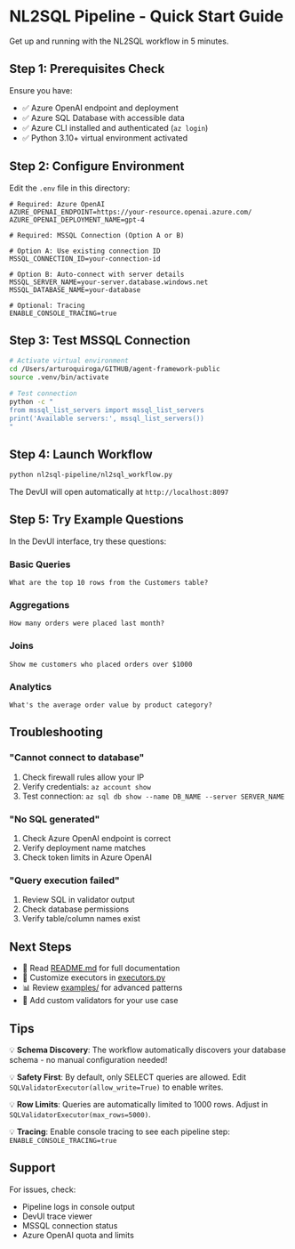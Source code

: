 # NL2SQL Pipeline - Quick Start Guide

Get up and running with the NL2SQL workflow in 5 minutes.

## Step 1: Prerequisites Check

Ensure you have:
- ✅ Azure OpenAI endpoint and deployment
- ✅ Azure SQL Database with accessible data
- ✅ Azure CLI installed and authenticated (`az login`)
- ✅ Python 3.10+ virtual environment activated

## Step 2: Configure Environment

Edit the `.env` file in this directory:

```env
# Required: Azure OpenAI
AZURE_OPENAI_ENDPOINT=https://your-resource.openai.azure.com/
AZURE_OPENAI_DEPLOYMENT_NAME=gpt-4

# Required: MSSQL Connection (Option A or B)

# Option A: Use existing connection ID
MSSQL_CONNECTION_ID=your-connection-id

# Option B: Auto-connect with server details
MSSQL_SERVER_NAME=your-server.database.windows.net
MSSQL_DATABASE_NAME=your-database

# Optional: Tracing
ENABLE_CONSOLE_TRACING=true
```

## Step 3: Test MSSQL Connection

```bash
# Activate virtual environment
cd /Users/arturoquiroga/GITHUB/agent-framework-public
source .venv/bin/activate

# Test connection
python -c "
from mssql_list_servers import mssql_list_servers
print('Available servers:', mssql_list_servers())
"
```

## Step 4: Launch Workflow

```bash
python nl2sql-pipeline/nl2sql_workflow.py
```

The DevUI will open automatically at `http://localhost:8097`

## Step 5: Try Example Questions

In the DevUI interface, try these questions:

### Basic Queries
```
What are the top 10 rows from the Customers table?
```

### Aggregations
```
How many orders were placed last month?
```

### Joins
```
Show me customers who placed orders over $1000
```

### Analytics
```
What's the average order value by product category?
```

## Troubleshooting

### "Cannot connect to database"

1. Check firewall rules allow your IP
2. Verify credentials: `az account show`
3. Test connection: `az sql db show --name DB_NAME --server SERVER_NAME`

### "No SQL generated"

1. Check Azure OpenAI endpoint is correct
2. Verify deployment name matches
3. Check token limits in Azure OpenAI

### "Query execution failed"

1. Review SQL in validator output
2. Check database permissions
3. Verify table/column names exist

## Next Steps

- 📖 Read [README.md](README.md) for full documentation
- 🔧 Customize executors in [executors.py](executors.py)
- 📊 Review [examples/](examples/) for advanced patterns
- 🎯 Add custom validators for your use case

## Tips

💡 **Schema Discovery**: The workflow automatically discovers your database schema - no manual configuration needed!

💡 **Safety First**: By default, only SELECT queries are allowed. Edit `SQLValidatorExecutor(allow_write=True)` to enable writes.

💡 **Row Limits**: Queries are automatically limited to 1000 rows. Adjust in `SQLValidatorExecutor(max_rows=5000)`.

💡 **Tracing**: Enable console tracing to see each pipeline step: `ENABLE_CONSOLE_TRACING=true`

## Support

For issues, check:
- Pipeline logs in console output
- DevUI trace viewer
- MSSQL connection status
- Azure OpenAI quota and limits
